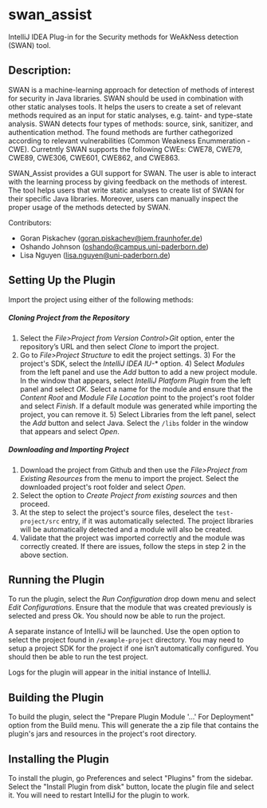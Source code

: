 # swan_assist
IntelliJ IDEA Plug-in for the Security methods for WeAkNess detection (SWAN) tool.

Description: 
-------------
SWAN is a machine-learning approach for detection of methods of interest for security in Java libraries. 
SWAN should be used in combination with other static analyses tools. It helps the users to create a set of relevant methods required as an input for static analyses, e.g. taint- and type-state analysis. 
SWAN detects four types of methods: source, sink, sanitizer, and authentication method. 
The found methods are further cathegorized according to relevant vulnerabilities (Common Weakness Enummeration  - CWE). Curretntly SWAN supports the following CWEs: CWE78, CWE79, CWE89, CWE306, CWE601, CWE862, and CWE863. 

SWAN_Assist provides a GUI support for SWAN. The user is able to interact with the learning process by giving feedback on the methods of interest. 
The tool helps users that write static analyses to create list of SWAN for their specific Java libraries. 
Moreover, users can manually inspect the proper usage of the methods detected by SWAN. 

Contributors:
* Goran Piskachev (goran.piskachev@iem.fraunhofer.de)
* Oshando Johnson (oshando@campus.uni-paderborn.de)
* Lisa Nguyen (lisa.nguyen@uni-paderborn.de)

## Setting Up the Plugin

Import the project using either of the following methods:
##### Cloning Project from the Repository
1) Select the *File>Project from Version Control>Git* option, enter the repository’s URL and then select *Clone* to import the project.
2) Go to *File>Project Structure* to edit the project settings. 
    3) For the project's SDK, select the *IntelliJ IDEA IU-** option.
    4) Select *Modules* from the left panel and use the *Add* button to add a new project module. In the window that appears, select *IntelliJ Platform Plugin* from the left panel and select *OK*. Select a name for the module and ensure that the *Content Root* and *Module File Location* point to the project's root folder and select *Finish*. If a default module was generated while importing the project, you can remove it.
    5) Select Libraries from the left panel, select the *Add* button and select Java. Select the ``/libs`` folder in the window that appears and select *Open*.

##### Downloading and Importing Project
1) Download the project from Github and then use the *File>Project from Existing Resources* from the menu to import the project. Select the downloaded project's root folder and select *Open*.
2) Select the option to *Create Project from existing sources* and then proceed.
3) At the step to select the project's source files, deselect the ``test-project/src`` entry, if it was automatically selected. The project libraries will be automatically detected and a module will also be created.
4) Validate that the project was imported correctly and the module was correctly created. If there are issues, follow the steps in step 2 in the above section.

## Running the Plugin
To run the plugin, select the *Run Configuration* drop down menu and select *Edit Configurations*. Ensure that the module that was created previously is selected and press Ok. You should now be able to run the project.

A separate instance of IntelliJ will be launched. Use the open option to select the project found in ``/example-project`` directory. You may need to setup a project SDK for the project if one isn’t automatically configured. You should then be able to run the test project.

Logs for the plugin will appear in the initial instance of IntelliJ.

## Building the Plugin
To build the plugin, select the  "Prepare Plugin Module '...' For Deployment" option from the Build menu. This will generate the a zip file that contains the plugin's jars and resources in the project's root directory.

## Installing the Plugin
To install the plugin, go Preferences and select "Plugins" from the sidebar. Select the "Install Plugin from disk" button, locate the plugin file and select it. You will need to restart IntelliJ for the plugin to work. 

